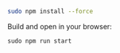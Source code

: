 

```bash
sudo npm install --force
```

Build and open in your browser:

```
sudo npm run start
```
